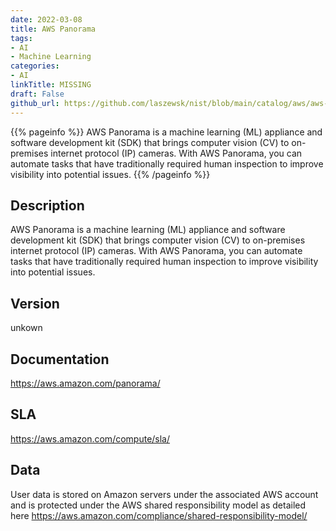 ```yaml
---
date: 2022-03-08
title: AWS Panorama
tags: 
- AI
- Machine Learning
categories: 
- AI
linkTitle: MISSING
draft: False         
github_url: https://github.com/laszewsk/nist/blob/main/catalog/aws/aws-panorama.yaml
---
```


{{% pageinfo %}}
AWS Panorama is a machine learning (ML) appliance and software development kit (SDK) that brings computer vision (CV) to on-premises internet protocol (IP) cameras. With AWS Panorama, you can automate tasks that have traditionally required human inspection to improve visibility into potential issues.
{{% /pageinfo %}}

## Description

AWS Panorama is a machine learning (ML) appliance and software development kit (SDK) that brings computer vision (CV) to on-premises internet protocol (IP) cameras. With AWS Panorama, you can automate tasks that have traditionally required human inspection to improve visibility into potential issues.

## Version

unkown

## Documentation

https://aws.amazon.com/panorama/

## SLA

https://aws.amazon.com/compute/sla/

## Data

User data is stored on Amazon servers under the associated AWS account and is protected under the AWS shared responsibility model as detailed here https://aws.amazon.com/compliance/shared-responsibility-model/
